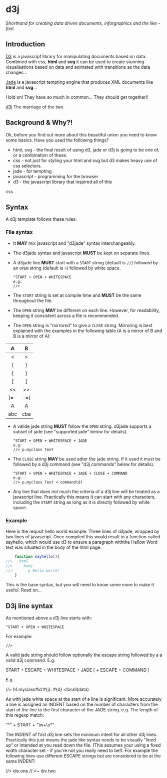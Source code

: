 d3j
===

_Shorthand for creating data driven documents, inforgraphics and the like - fast._

Introduction
------------

[D3](http://d3js.org/) is a javascript library for manipulating documents based on data. 
Combined with css, __html__ and __svg__ it can be used to create stunning visualisations based on data and animated with transitions as the data changes...

[Jade](http://jade-lang.com/) is a javascript tempting engine that produces XML documents like __html__ and __svg__...

Hold on! They have so much in common... They should get together!!

[d3j](https://github.com/aogriffiths/d3j/) The marriage of the two.

Background & Why?!
------------------

Ok, before you find out more about this beautiful union you need to know some basics. Have you used the following things?

* html, svg - the final result of using d3, jade or d3j is going to be one of, or a combination of these.
* css - not just for styling your html and svg but d3 makes heavy use of css selectors.
* jade - for tempting
* javascript - programming for the browser
* d3 - the javascript library that inspired all of this

css


Syntax
------
A d3j template follows these rules:



### File syntax


*   It __MAY__ mix javascript and "d3jade" syntax interchangeably.

*   The d3jade syntax and javascript __MUST__ be kept on separate lines.

*   A d3jade line __MUST__ start with a `START` string (default is `//`) followed by an 
    `OPEN` string (default is `>`) followed by white space.

        ^START + OPEN + WHITESPACE
        e.g:
        //>

*   The `START` string is set at compile time and __MUST__ be the same throughout the 
    file.

*   The `OPEN` string __MAY__ be different on each line. However, for readability,
    keeping it consistent across a file is recommended.

*   The `OPEN` string is "mirrored" to give a `CLOSE` string. Mirroring is best explained 
    with the examples in the following table (A is a mirror of B and B is a mirror of A):



| A   |  B  |
|:---:|:---:|
| <   |  >  |
| (   |  )  |
| {   |  }  |
| [   |  ]  |
| <<  |  >> |
| ]=- | -=[ |
|  A  |  A  |
| abc | cba |


*   A valide jade string __MUST__ follow the `OPEN` string. d3jade supports a subset of jade (see "supported jade" below for details).

        ^START + OPEN + WHITESPACE + JADE
        e.g:
        //> p.myclass Text

*   The `CLOSE` string __MAY__ be used  adter the jade string. If it used 
    it must be followed by a d3j command  (see "d3j commands" below for details).

        ^START + OPEN + WHITESPACE + JADE + CLOSE + COMMAND
        e.g:
        //> p.myclass Text < command(d)

*   Any line that does not much the criteria of a d3j line will be treated as a javascript
    line. Practically this means it can start with any characters, including the `START`
    string as long as it is directly followed by white space.

### Example

Here is the requsit hello world example. Three lines of d3jade, wrapped by two lines of javascript. Once compiled this would result in a function called sayhello, which would use d3 to ensure a paragraph withthe Hellow Word text was situated in the body of the html page.

```javascript
    function sayhello(){
//>   html
//>     body
//>       p Hello world!
    }
```

This is the base syntax, but you will need to know some more to make it useful. Read on...


D3j line syntax
---------------

As mentioned above a d3j line starts with:

    ^START + OPEN + WHITESPACE

For example:

    //> 

A valid jade string should follow  optionally the escape string followed by a a valid d3j command. E.g.

START + ESCAPE + WHITESPACE + JADE [ + ESCAPE + COMMAND ]

E.g.

//> h1.myclass#id  #{i}. #{d} <forall(data)

As with jade white space at the start of a line is significant. More accurately a line is assigned an INDENT based on the number of characters from the start of the line to the first character of the JADE string. e.g. The length of this regexp match:

"^" + START + "\w+\s*"

The INDENT of first d3j line sets the minimum intent for all other d3j lines.
Practically this just means the jade like syntax needs to be visually "lined up" or intended at you read down the file. (This assumes your using a fixed width character set - if you're not you really need to be!). For example the following lines use different ESCAPE strings but are considered to be at the same INDENT:

//>   div.one
//:=~ div.two